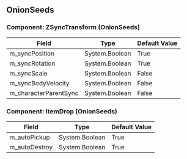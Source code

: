 ## OnionSeeds

### Component: ZSyncTransform (OnionSeeds)

|Field|Type|Default Value|
|-----|----|-------------|
|m_syncPosition|System.Boolean|True|
|m_syncRotation|System.Boolean|True|
|m_syncScale|System.Boolean|False|
|m_syncBodyVelocity|System.Boolean|False|
|m_characterParentSync|System.Boolean|False|

### Component: ItemDrop (OnionSeeds)

|Field|Type|Default Value|
|-----|----|-------------|
|m_autoPickup|System.Boolean|True|
|m_autoDestroy|System.Boolean|True|


